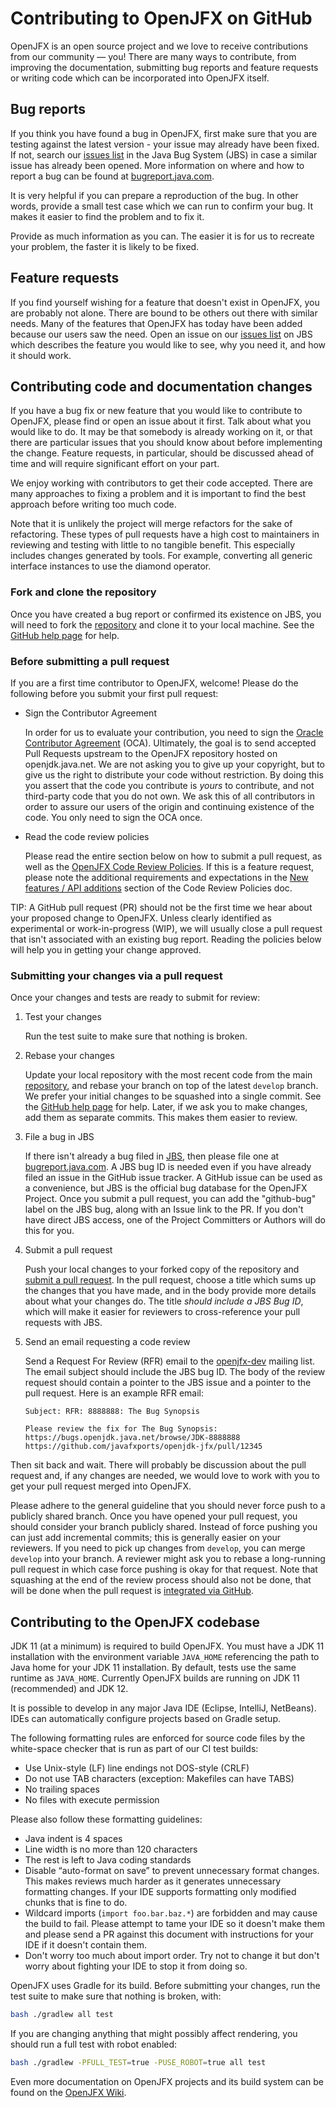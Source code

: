 Contributing to OpenJFX on GitHub
=============================

OpenJFX is an open source project and we love to receive contributions from our community &mdash; you! There are many ways to contribute, from improving the documentation, submitting bug reports and feature requests or writing code which can be incorporated into OpenJFX itself.

Bug reports
-----------

If you think you have found a bug in OpenJFX, first make sure that you are testing against the latest version - your issue may already have been fixed. If not, search our [issues list](https://bugs.openjdk.java.net) in the Java Bug System (JBS) in case a similar issue has already been opened. More information on where and how to report a bug can be found at [bugreport.java.com](https://bugreport.java.com/).

It is very helpful if you can prepare a reproduction of the bug. In other words, provide a small test case which we can run to confirm your bug. It makes it easier to find the problem and to fix it.

Provide as much information as you can. The easier it is for us to recreate your problem, the faster it is likely to be fixed.

Feature requests
----------------

If you find yourself wishing for a feature that doesn't exist in OpenJFX, you are probably not alone. There are bound to be others out there with similar needs. Many of the features that OpenJFX has today have been added because our users saw the need.
Open an issue on our [issues list](https://bugs.openjdk.java.net) on JBS which describes the feature you would like to see, why you need it, and how it should work.

Contributing code and documentation changes
-------------------------------------------

If you have a bug fix or new feature that you would like to contribute to OpenJFX, please find or open an issue about it first. Talk about what you would like to do. It may be that somebody is already working on it, or that there are particular issues that you should know about before implementing the change. Feature requests, in particular, should be discussed ahead of time and will require significant effort on your part.

We enjoy working with contributors to get their code accepted. There are many approaches to fixing a problem and it is important to find the best approach before writing too much code.

Note that it is unlikely the project will merge refactors for the sake of refactoring. These
types of pull requests have a high cost to maintainers in reviewing and testing with little
to no tangible benefit. This especially includes changes generated by tools. For example,
converting all generic interface instances to use the diamond operator.

### Fork and clone the repository

Once you have created a bug report or confirmed its existence on JBS, you will need to fork the [repository](https://github.com/javafxports/openjdk-jfx) and clone it to your local machine. See
the [GitHub help page](https://help.github.com/articles/fork-a-repo) for help.

### Before submitting a pull request

If you are a first time contributor to OpenJFX, welcome! Please do the following before you submit your first pull request:

* Sign the Contributor Agreement

    In order for us to evaluate your contribution, you need to sign the [Oracle Contributor Agreement](https://www.oracle.com/technetwork/community/oca-486395.html) (OCA). Ultimately, the goal is to send accepted Pull Requests upstream to the OpenJFX repository hosted on openjdk.java.net. We are not asking you to give up your copyright, but to give us the right to distribute your code without restriction. By doing this you assert that the code you contribute is *yours* to contribute, and not third-party code that you do not own. We ask this of all contributors in order to assure our users of the origin and continuing existence of the code. You only need to sign the OCA once.

* Read the code review policies

    Please read the entire section below on how to submit a pull request, as well as the [OpenJFX Code Review Policies](https://wiki.openjdk.java.net/display/OpenJFX/Code+Reviews). If this is a feature request, please note the additional requirements and expectations in the [New features / API additions](https://wiki.openjdk.java.net/display/OpenJFX/Code+Reviews#CodeReviews-NewFeaturesC.Newfeatures/APIadditions.) section of the Code Review Policies doc.

TIP: A GitHub pull request (PR) should not be the first time we hear about your proposed change to OpenJFX. Unless clearly identified as experimental or work-in-progress (WIP), we will usually close a pull request that isn't associated with an existing bug report. Reading the policies below will help you in getting your change approved.

### Submitting your changes via a pull request

Once your changes and tests are ready to submit for review:

1. Test your changes

    Run the test suite to make sure that nothing is broken.

2. Rebase your changes

    Update your local repository with the most recent code from the main [repository]((https://github.com/javafxports/openjdk-jfx)), and rebase your branch on top of the latest `develop` branch. We prefer your initial changes to be squashed into a single commit. See the [GitHub help page](https://help.github.com/articles/about-git-rebase/) for help. Later, if we ask you to make changes, add them as separate commits. This makes them easier to review.

3. File a bug in JBS

    If there isn't already a bug filed in [JBS](https://bugs.openjdk.java.net), then please file one at [bugreport.java.com](https://bugreport.java.com/). A JBS bug ID is needed even if you have already filed an issue in the GitHub issue tracker. A GitHub issue can be used as a convenience, but JBS is the official bug database for the OpenJFX Project. Once you submit a pull request, you can add the "github-bug" label on the JBS bug, along with an Issue link to the PR. If you don't have direct JBS access, one of the Project Committers or Authors will do this for you.

4. Submit a pull request

    Push your local changes to your forked copy of the repository and [submit a pull request](https://help.github.com/articles/using-pull-requests). In the pull request, choose a title which sums up the changes that you have made, and in the body provide more details about what your changes do. The title *should include a JBS Bug ID*, which will make it easier for reviewers to cross-reference your pull requests with JBS.

5. Send an email requesting a code review

    Send a Request For Review (RFR) email to the [openjfx-dev](mailto:openjfx-dev@openjdk.java.net) mailing list. The email subject should include the JBS bug ID. The body of the review request should contain a pointer to the JBS issue and a pointer to the pull request. Here is an example RFR email:
    ```
    Subject: RFR: 8888888: The Bug Synopsis

    Please review the fix for The Bug Synopsis:
    https://bugs.openjdk.java.net/browse/JDK-8888888
    https://github.com/javafxports/openjdk-jfx/pull/12345
    ```

Then sit back and wait. There will probably be discussion about the pull request and, if any changes are needed, we would love to work with you to get your pull request merged into OpenJFX.

Please adhere to the general guideline that you should never force push
to a publicly shared branch. Once you have opened your pull request, you
should consider your branch publicly shared. Instead of force pushing
you can just add incremental commits; this is generally easier on your
reviewers. If you need to pick up changes from `develop`, you can merge
`develop` into your branch. A reviewer might ask you to rebase a
long-running pull request in which case force pushing is okay for that
request. Note that squashing at the end of the review process should
also not be done, that will be done when the pull request is [integrated
via GitHub](https://github.com/blog/2141-squash-your-commits).

Contributing to the OpenJFX codebase
------------------------------------------

JDK 11 (at a minimum) is required to build OpenJFX. You must have a JDK 11 installation
with the environment variable `JAVA_HOME` referencing the path to Java home for
your JDK 11 installation. By default, tests use the same runtime as `JAVA_HOME`.
Currently OpenJFX builds are running on JDK 11 (recommended) and JDK 12.

It is possible to develop in any major Java IDE (Eclipse, IntelliJ, NetBeans). IDEs can automatically configure projects based on Gradle setup.

The following formatting rules are enforced for source code files by
the white-space checker that is run as part of our CI test builds:

* Use Unix-style (LF) line endings not DOS-style (CRLF)
* Do not use TAB characters (exception: Makefiles can have TABS)
* No trailing spaces
* No files with execute permission

Please also follow these formatting guidelines:

* Java indent is 4 spaces
* Line width is no more than 120 characters
* The rest is left to Java coding standards
* Disable &ldquo;auto-format on save&rdquo; to prevent unnecessary format changes. This makes reviews much harder as it generates unnecessary formatting changes. If your IDE supports formatting only modified chunks that is fine to do.
* Wildcard imports (`import foo.bar.baz.*`) are forbidden and may cause the build to fail. Please attempt to tame your IDE so it doesn't make them and please send a PR against this document with instructions for your IDE if it doesn't contain them.
* Don't worry too much about import order. Try not to change it but don't worry about fighting your IDE to stop it from doing so.

OpenJFX uses Gradle for its build. Before submitting your changes, run the test suite to make sure that nothing is broken, with:

```sh
bash ./gradlew all test
```

If you are changing anything that might possibly affect rendering, you should run a full test with robot enabled:

```sh
bash ./gradlew -PFULL_TEST=true -PUSE_ROBOT=true all test
```

Even more documentation on OpenJFX projects and its build system can be found on the
[OpenJFX Wiki](https://wiki.openjdk.java.net/display/OpenJFX/).
